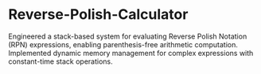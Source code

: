 # Reverse-Polish-Calculator
Engineered a stack-based system for evaluating Reverse Polish Notation (RPN) expressions, enabling parenthesis-free arithmetic computation. Implemented dynamic memory management for complex expressions with constant-time stack operations.
